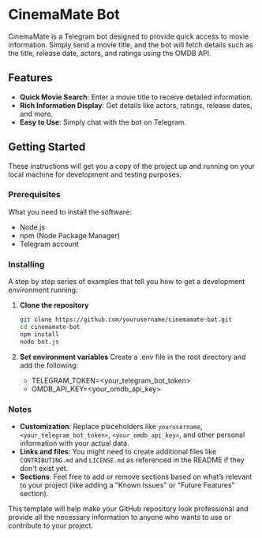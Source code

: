# CinemaMate Bot

CinemaMate is a Telegram bot designed to provide quick access to movie information. Simply send a movie title, and the bot will fetch details such as the title, release date, actors, and ratings using the OMDB API.

## Features

- **Quick Movie Search**: Enter a movie title to receive detailed information.
- **Rich Information Display**: Get details like actors, ratings, release dates, and more.
- **Easy to Use**: Simply chat with the bot on Telegram.

## Getting Started

These instructions will get you a copy of the project up and running on your local machine for development and testing purposes.

### Prerequisites

What you need to install the software:

- Node.js
- npm (Node Package Manager)
- Telegram account


### Installing

A step by step series of examples that tell you how to get a development environment running:

1. **Clone the repository**
   ```bash
   git clone https://github.com/yourusername/cinemamate-bot.git
   cd cinemamate-bot
   npm install
   node bot.js
   ```

2. **Set environment variables**
   Create a .env file in the root directory and add the following:
   - TELEGRAM_TOKEN=<your_telegram_bot_token>
   - OMDB_API_KEY=<your_omdb_api_key>


### Notes
- **Customization**: Replace placeholders like `yourusername`, `<your_telegram_bot_token>`, `<your_omdb_api_key>`, and other personal information with your actual data.
- **Links and files**: You might need to create additional files like `CONTRIBUTING.md` and `LICENSE.md` as referenced in the README if they don't exist yet.
- **Sections**: Feel free to add or remove sections based on what’s relevant to your project (like adding a "Known Issues" or "Future Features" section).

This template will help make your GitHub repository look professional and provide all the necessary information to anyone who wants to use or contribute to your project.



   
